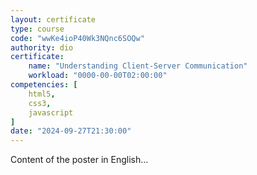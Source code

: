 ```yaml
---
layout: certificate
type: course
code: "wwKe4ioP40Wk3NQnc6SOQw"
authority: dio
certificate:
    name: "Understanding Client-Server Communication"
    workload: "0000-00-00T02:00:00"
competencies: [
    html5,
    css3,
    javascript
]
date: "2024-09-27T21:30:00"
---
```


Content of the poster in English...